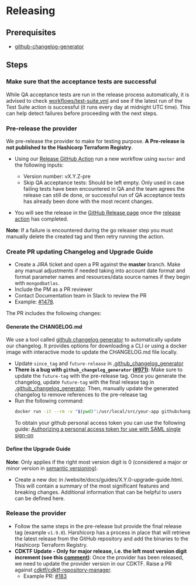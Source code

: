 # Releasing

## Prerequisites

- [github-changelog-generator](https://github.com/github-changelog-generator/github-changelog-generator)

## Steps

### Make sure that the acceptance tests are successful
While QA acceptance tests are run in the release process automatically, it is advised to check [workflows/test-suite.yml](https://github.com/mongodb/terraform-provider-mongodbatlas/actions/workflows/test-suite.yml) and see if the latest run of the Test Suite action is successful (it runs every day at midnight UTC time). This can help detect failures before proceeding with the next steps.

### Pre-release the provider 
We pre-release the provider to make for testing purpose. **A Pre-release is not published to the Hashicorp Terraform Registry**.

- Using our [Release GitHub Action](https://github.com/mongodb/terraform-provider-mongodbatlas/actions/workflows/release.yml) run a new workflow using `master` and the following inputs:
  - Version number: vX.Y.Z-pre
  - Skip QA acceptance tests: Should be left empty. Only used in case failing tests have been encountered in QA and the team agrees the release can still de done, or successful run of QA acceptance tests has already been done with the most recent changes.

- You will see the release in the [GitHub Release page](https://github.com/mongodb/terraform-provider-mongodbatlas/releases) once the [release action](.github/workflows/release.yml) has completed.

**Note**: If a failure is encountered during the go releaser step you must manually delete the created tag and then retry running the action.

### Create PR updating Changelog and Upgrade Guide

- Create a JIRA ticket and open a PR against the **master** branch. Make any manual adjustments if needed taking into account date format and format parameter names and resources/data source names if they begin with `mongodbatlas`.
- Include the PM as a PR reviewer
- Contact Documentation team in Slack to review the PR
- Example: [#1478](https://github.com/mongodb/terraform-provider-mongodbatlas/pull/1478).

The PR includes the following changes:

#### Generate the CHANGELOG.md 
We use a tool called [github changelog generator](https://github.com/github-changelog-generator/github-changelog-generator) to automatically update our changelog. It provides options for downloading a CLI or using a docker image with interactive mode to update the CHANGELOG.md file locally.

- Update `since_tag` and `future-release` in [.github_changelog_generator](https://github.com/mongodb/terraform-provider-mongodbatlas/blob/master/.github_changelog_generator)
- **There is a bug with `github_changelog_generator` ([#971](https://github.com/github-changelog-generator/github-changelog-generator/issues/971))**: Make sure to update the `future-tag` with the pre-release tag. Once you generate the changelog, update `future-tag` with the final release tag in [.github_changelog_generator](https://github.com/mongodb/terraform-provider-mongodbatlas/blob/master/.github_changelog_generator). Then, manually update the generated changelog to remove references to the pre-release tag
- Run the following command: 
    ```bash 
    docker run -it --rm -v "$(pwd)":/usr/local/src/your-app githubchangeloggenerator/github-changelog-generator -u mongodb -p terraform-provider-mongodbatlas -t <GH_TOKEN> --breaking-labels "breaking-change" --enhancement-label "**Enhancements**" --bugs-label "**Bug Fixes**"  --issues-label "**Closed Issues**" --pr-label "**Internal Improvements**" --max-issues 1000
    ```
    To obtain your github personal access token you can use the following guide: [Authorizing a personal access token for use with SAML single sign-on](https://docs.github.com/en/enterprise-cloud@latest/authentication/authenticating-with-saml-single-sign-on/authorizing-a-personal-access-token-for-use-with-saml-single-sign-on)
 
#### Define the Upgrade Guide

**Note**: Only applies if the right most version digit is 0 (considered a major or minor version in [semantic versioning](https://semver.org/)).

- Create a new doc in /website/docs/guides/X.Y.0-upgrade-guide.html. This will contain a summary of the most significant features and breaking changes. Additional information that can be helpful to users can be defined here.

### Release the provider
- Follow the same steps in the pre-release but provide the final release tag (example `v1.9.0`). Harshicorp has a process in place that will retrieve the latest release from the GitHub repository and add the binaries to the Hashicorp Terraform Registry.
- **CDKTF Update - Only for major release, i.e. the left most version digit increment (see this [comment](https://github.com/cdktf/cdktf-repository-manager/pull/202#issuecomment-1602562201))**: Once the provider has been released, we need to update the provider version in our CDKTF. Raise a PR against [cdktf/cdktf-repository-manager](https://github.com/cdktf/cdktf-repository-manager).
  - Example PR: [#183](https://github.com/cdktf/cdktf-repository-manager/pull/183)

